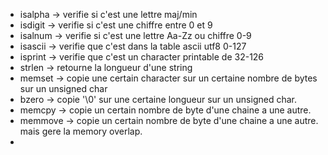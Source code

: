 - isalpha -> verifie si c'est une lettre maj/min
- isdigit -> verifie si c'est une chiffre entre 0 et 9
- isalnum -> verifie si c'est une lettre Aa-Zz ou chiffre 0-9
- isascii -> verifie que c'est dans la table ascii utf8 0-127
- isprint -> verifie que c'est un character printable de 32-126
- strlen -> retourne la longueur d'une string
- memset -> copie une certain character sur un certaine nombre de bytes sur un unsigned char
- bzero -> copie '\0' sur une certaine longueur sur un unsigned char.
- memcpy -> copie un certain nombre de byte d'une chaine a une autre.
- memmove -> copie un certain nombre de byte d'une chaine a une autre. mais gere la memory overlap.
- 